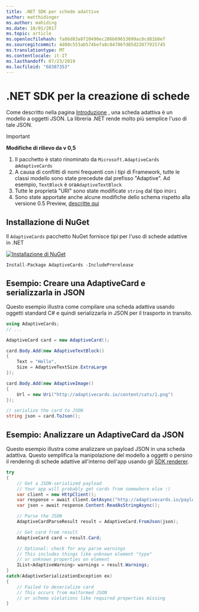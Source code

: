 ```yaml
---
title: .NET SDK per schede adattive
author: matthidinger
ms.author: mahiding
ms.date: 10/01/2017
ms.topic: article
ms.openlocfilehash: fa86d83a8f20490ec286b69653099ac8cd81b8ef
ms.sourcegitcommit: 4d80c553ab574befa8c84706fd85d22077915745
ms.translationtype: MT
ms.contentlocale: it-IT
ms.lasthandoff: 07/23/2019
ms.locfileid: "68387353"
---
```

# <a name="net-sdk-for-authoring-cards"></a>.NET SDK per la creazione di schede

Come descritto nella pagina [Introduzione](../../authoring-cards/getting-started.md) , una scheda adattiva è un modello a oggetti JSON. La libreria .NET rende molto più semplice l'uso di tale JSON.

> [!IMPORTANT]
> **Modifiche di rilievo da v 0,5**
> 
> 1. Il pacchetto è stato rinominato da `Microsoft.AdaptiveCards` a`AdaptiveCards`
> 1. A causa di conflitti di nomi frequenti con i tipi di Framework, tutte le classi modello sono state precedute dal prefisso "Adaptive". Ad esempio, `TextBlock` è ora`AdaptiveTextBlock`
> 1. Tutte le proprietà "URI" sono state modificate `string` dal tipo in`Uri`
> 1. Sono state apportate anche alcune modifiche dello schema rispetto alla versione 0.5 Preview, [descritte qui](https://github.com/Microsoft/AdaptiveCards/pull/633)


## <a name="nuget-install"></a>Installazione di NuGet
Il `AdaptiveCards` pacchetto NuGet fornisce tipi per l'uso di schede adattive in .NET

[![Installazione di NuGet](https://img.shields.io/nuget/vpre/AdaptiveCards.svg)](https://www.nuget.org/packages/AdaptiveCards)

```console
Install-Package AdaptiveCards -IncludePrerelease
```

## <a name="example-create-an-adaptivecard-and-serialize-to-json"></a>Esempio: Creare una AdaptiveCard e serializzarla in JSON

Questo esempio illustra come compilare una scheda adattiva usando oggetti standard C# e quindi serializzarla in JSON per il trasporto in transito.

```csharp
using AdaptiveCards;
// ...

AdaptiveCard card = new AdaptiveCard();

card.Body.Add(new AdaptiveTextBlock() 
{
    Text = "Hello",
    Size = AdaptiveTextSize.ExtraLarge
});

card.Body.Add(new AdaptiveImage() 
{
    Url = new Uri("http://adaptivecards.io/content/cats/1.png")
});

// serialize the card to JSON
string json = card.ToJson();
```

## <a name="example-parse-an-adaptivecard-from-json"></a>Esempio: Analizzare un AdaptiveCard da JSON

Questo esempio illustra come analizzare un payload JSON in una scheda adattiva. Questo semplifica la manipolazione del modello a oggetti o persino il rendering di schede adattive all'interno dell'app usando gli [SDK renderer](../../rendering-cards/getting-started.md).

```csharp
try
{
    // Get a JSON-serialized payload
    // Your app will probably get cards from somewhere else :)
    var client = new HttpClient();
    var response = await client.GetAsync("http://adaptivecards.io/payloads/ActivityUpdate.json");
    var json = await response.Content.ReadAsStringAsync();

    // Parse the JSON 
    AdaptiveCardParseResult result = AdaptiveCard.FromJson(json);

    // Get card from result
    AdaptiveCard card = result.Card;

    // Optional: check for any parse warnings
    // This includes things like unknown element "type"
    // or unknown properties on element
    IList<AdaptiveWarning> warnings = result.Warnings;
}
catch(AdaptiveSerializationException ex)
{
    // Failed to deserialize card 
    // This occurs from malformed JSON
    // or schema violations like required properties missing 
}
```
